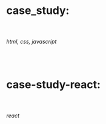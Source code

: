 <h1>case_study:</h1><br>
<h6>html, css, javascript</h6><br>

<h1>case-study-react:</h1><br>
<h6>react</h6><br>


